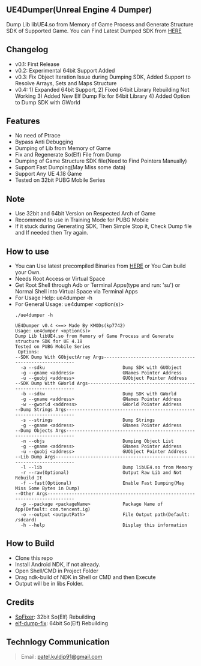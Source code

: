 ## UE4Dumper(Unreal Engine 4 Dumper)
Dump Lib libUE4.so from Memory of Game Process and Generate Structure SDK of Supported Game. You can Find Latest Dumped SDK from [HERE](https://github.com/kp7742/UE4Dumper/tree/master/SDKs/)

## Changelog
- v0.1: First Release
- v0.2: Experimental 64bit Support Added
- v0.3: Fix Object Iteration Issue during Dumping SDK, Added Support to Resolve Arrays, Sets and Maps Structure
- v0.4: 1) Expanded 64bit Support,
        2) Fixed 64bit Library Rebuilding Not Working
        3) Added New Elf Dump Fix for 64bit Library
        4) Added Option to Dump SDK with GWorld

## Features
- No need of Ptrace
- Bypass Anti Debugging
- Dumping of Lib from Memory of Game
- Fix and Regenerate So(Elf) File from Dump
- Dumping of Game Structure SDK file(Need to Find Pointers Manually)
- Support Fast Dumping(May Miss some data)
- Support Any UE 4.18 Game
- Tested on 32bit PUBG Mobile Series

## Note
- Use 32bit and 64bit Version on Respected Arch of Game
- Recommend to use in Training Mode for PUBG Mobile
- If it stuck during Generating SDK, Then Simple Stop it, Check Dump file and If needed then Try again.
 
## How to use
- You can Use latest precompiled Binaries from [HERE](https://github.com/kp7742/UE4Dumper/tree/master/libs/) or You Can build your Own.
- Needs Root Access or Virtual Space
- Get Root Shell through Adb or Terminal Apps(type and run: 'su') or Normal Shell into Virtual Space via Terminal Apps
- For Usage Help: ue4dumper -h
- For General Usage: ue4dumper <option(s)>
	```
    ./ue4dumper -h
	 
    UE4Dumper v0.4 <==> Made By KMODs(kp7742)
    Usage: ue4dumper <option(s)>
    Dump Lib libUE4.so from Memory of Game Process and Generate structure SDK for UE 4.18
    Tested on PUBG Mobile Series
     Options:
    --SDK Dump With GObjectArray Args--------------------------------------------------------
      -a --sdku                             Dump SDK with GUObject
      -g --gname <address>                  GNames Pointer Address
      -u --guobj <address>                  GUObject Pointer Address
    --SDK Dump With GWorld Args--------------------------------------------------------------
      -b --sdkw                             Dump SDK with GWorld
      -g --gname <address>                  GNames Pointer Address
      -w --gworld <address>                 GWorld Pointer Address
    --Dump Strings Args----------------------------------------------------------------------
      -s --strings                          Dump Strings
      -g --gname <address>                  GNames Pointer Address
    --Dump Objects Args----------------------------------------------------------------------
      -n --objs                             Dumping Object List
      -g --gname <address>                  GNames Pointer Address
      -u --guobj <address>                  GUObject Pointer Address
    --Lib Dump Args--------------------------------------------------------------------------
      -l --lib                              Dump libUE4.so from Memory
      -r --raw(Optional)                    Output Raw Lib and Not Rebuild It
      -f --fast(Optional)                   Enable Fast Dumping(May Miss Some Bytes in Dump)
    --Other Args-----------------------------------------------------------------------------
      -p --package <packageName>            Package Name of App(Default: com.tencent.ig)
      -o --output <outputPath>              File Output path(Default: /sdcard)
      -h --help                             Display this information
	```
	
## How to Build
- Clone this repo
- Install Android NDK, if not already.
- Open Shell/CMD in Project Folder
- Drag ndk-build of NDK in Shell or CMD and then Execute
- Output will be in libs Folder.

## Credits
- [SoFixer](https://github.com/F8LEFT/SoFixer): 32bit So(Elf) Rebuilding
- [elf-dump-fix](https://github.com/maiyao1988/elf-dump-fix): 64bit So(Elf) Rebuilding

## Technlogy Communication
> Email: patel.kuldip91@gmail.com
